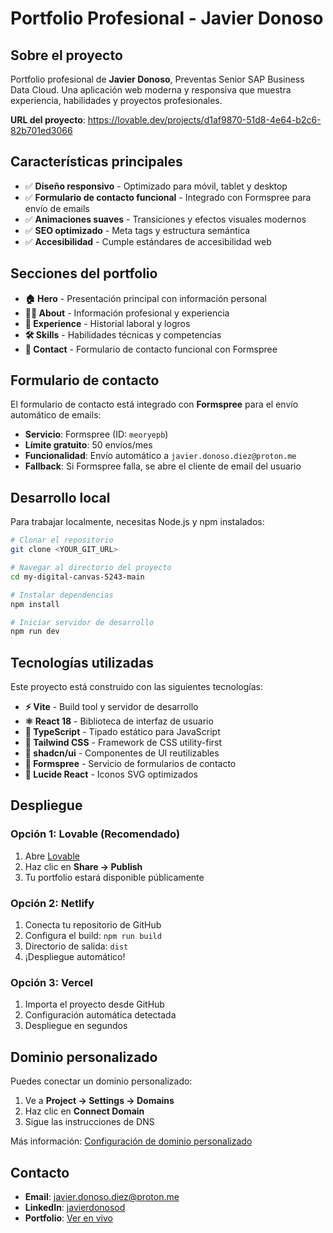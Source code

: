 # Portfolio Profesional - Javier Donoso

## Sobre el proyecto

Portfolio profesional de **Javier Donoso**, Preventas Senior SAP Business Data Cloud. Una aplicación web moderna y responsiva que muestra experiencia, habilidades y proyectos profesionales.

**URL del proyecto**: https://lovable.dev/projects/d1af9870-51d8-4e64-b2c6-82b701ed3066

## Características principales

- ✅ **Diseño responsivo** - Optimizado para móvil, tablet y desktop
- ✅ **Formulario de contacto funcional** - Integrado con Formspree para envío de emails
- ✅ **Animaciones suaves** - Transiciones y efectos visuales modernos
- ✅ **SEO optimizado** - Meta tags y estructura semántica
- ✅ **Accesibilidad** - Cumple estándares de accesibilidad web

## Secciones del portfolio

- **🏠 Hero** - Presentación principal con información personal
- **👨‍💼 About** - Información profesional y experiencia
- **💼 Experience** - Historial laboral y logros
- **🛠️ Skills** - Habilidades técnicas y competencias
- **📧 Contact** - Formulario de contacto funcional con Formspree

## Formulario de contacto

El formulario de contacto está integrado con **Formspree** para el envío automático de emails:

- **Servicio**: Formspree (ID: `meoryepb`)
- **Límite gratuito**: 50 envíos/mes
- **Funcionalidad**: Envío automático a `javier.donoso.diez@proton.me`
- **Fallback**: Si Formspree falla, se abre el cliente de email del usuario

## Desarrollo local

Para trabajar localmente, necesitas Node.js y npm instalados:

```sh
# Clonar el repositorio
git clone <YOUR_GIT_URL>

# Navegar al directorio del proyecto
cd my-digital-canvas-5243-main

# Instalar dependencias
npm install

# Iniciar servidor de desarrollo
npm run dev
```

## Tecnologías utilizadas

Este proyecto está construido con las siguientes tecnologías:

- **⚡ Vite** - Build tool y servidor de desarrollo
- **⚛️ React 18** - Biblioteca de interfaz de usuario
- **📘 TypeScript** - Tipado estático para JavaScript
- **🎨 Tailwind CSS** - Framework de CSS utility-first
- **🧩 shadcn/ui** - Componentes de UI reutilizables
- **📧 Formspree** - Servicio de formularios de contacto
- **🎯 Lucide React** - Iconos SVG optimizados

## Despliegue

### Opción 1: Lovable (Recomendado)
1. Abre [Lovable](https://lovable.dev/projects/d1af9870-51d8-4e64-b2c6-82b701ed3066)
2. Haz clic en **Share → Publish**
3. Tu portfolio estará disponible públicamente

### Opción 2: Netlify
1. Conecta tu repositorio de GitHub
2. Configura el build: `npm run build`
3. Directorio de salida: `dist`
4. ¡Despliegue automático!

### Opción 3: Vercel
1. Importa el proyecto desde GitHub
2. Configuración automática detectada
3. Despliegue en segundos

## Dominio personalizado

Puedes conectar un dominio personalizado:

1. Ve a **Project → Settings → Domains**
2. Haz clic en **Connect Domain**
3. Sigue las instrucciones de DNS

Más información: [Configuración de dominio personalizado](https://docs.lovable.dev/features/custom-domain#custom-domain)

## Contacto

- **Email**: javier.donoso.diez@proton.me
- **LinkedIn**: [javierdonosod](https://www.linkedin.com/in/javierdonosod/)
- **Portfolio**: [Ver en vivo](https://lovable.dev/projects/d1af9870-51d8-4e64-b2c6-82b701ed3066)
